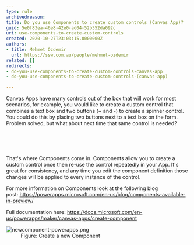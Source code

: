 ```yaml
---
type: rule
archivedreason: 
title: Do you use Components to create custom controls (Canvas App)?
guid: 5e0f83ea-46e8-42e0-ad04-52b352da092c
uri: use-components-to-create-custom-controls
created: 2020-10-27T23:03:15.0000000Z
authors:
- title: Mehmet Ozdemir
  url: https://ssw.com.au/people/mehmet-ozdemir
related: []
redirects:
- do-you-use-components-to-create-custom-controls-canvas-app
- do-you-use-components-to-create-custom-controls-(canvas-app)

---
```



<p class="ssw15-rteElement-P">Canvas Apps have many controls out of the box that will work for most scenarios, for example, you would like to create a custom control that combines a text box and two buttons (+ and -) to create a spinner control. You could do this by placing two buttons next to a text box on the form. Problem solved, but what about next time that same control is needed?​​<br><br></p>
<br><excerpt class='endintro'></excerpt><br>
<p>That's where Components come in. Components allow you to create a custom control once then re-use the control repeatedly in your App. It's great for consistency, and any time you edit the component definition those changes will be applied to every instance of the control.&#160;<br></p><p>For more information on Components look at the following blog post&#58;&#160;<a href="https&#58;//powerapps.microsoft.com/en-us/blog/components-available-in-preview/">https&#58;//powerapps.microsoft.com/en-us/blog/components-available-in-preview/</a>&#160;</p><p>Full documentation here&#58;&#160;<a href="https&#58;//docs.microsoft.com/en-us/powerapps/maker/canvas-apps/create-component">https&#58;//docs.microsoft.com/en-us/powerapps/maker/canvas-apps/create-component</a><br></p><dl class="image"><dt><img src="/PublishingImages/newcomponent-powerapps.png" alt="newcomponent-powerapps.png" /></dt><dd>Figure&#58; Create a new Component​<br></dd></dl>


